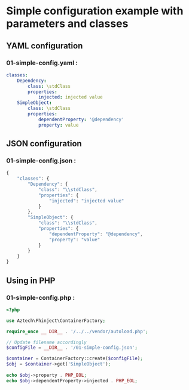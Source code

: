 # Simple configuration example with parameters and classes

## YAML configuration

### 01-simple-config.yaml :

```yaml
classes:
	Dependency:
	    class: \stdClass
	    properties:
	        injected: injected value
    SimpleObject:
        class: \stdClass
        properties:
            dependentProperty: '@dependency'
            property: value
```

## JSON configuration

### 01-simple-config.json :

```js
{
    "classes": {
        "Dependency": {
            "class": "\\stdClass",
            "properties": {
                "injected": "injected value"
            }
        },
        "SimpleObject": {
            "class": "\\stdClass", 
            "properties": {
                "dependentProperty": "@dependency",
                "property": "value"
            }
        }
    }
}
```

## Using in PHP

### 01-simple-config.php :

```php
<?php

use Aztech\Phinject\ContainerFactory;

require_once __ DIR__ . '/../../vendor/autoload.php';

// Update filename accordingly    
$configFile = __DIR__ . '/01-simple-config.json';

$container = ContainerFactory::create($configFile);
$obj = $container->get('SimpleObject');
    
echo $obj->property . PHP_EOL;
echo $obj->dependentProperty->injected . PHP_EOL;
```
